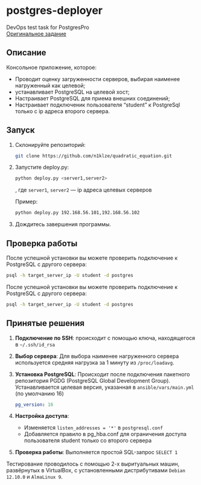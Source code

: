 # postgres-deployer
DevOps test task for PostgresPro  
[Оригинальное задание](https://sblnk.ru/cbf05a45e411)
## Описание
Консольное приложение, которое:
* Проводит оценку загруженности серверов, выбирая наименее нагруженный как целевой;
* устанавливает PostgreSQL на целевой хост;
* Настраивает PostgreSQL для приема внешних соединений;
* Настраивает подключеник пользователя “student” к PostgreSql только с ip адреса второго сервера.
## Запуск
1. Склонируйте репозиторий:
   ```bash
   git clone https://github.com/n1klze/quadratic_equation.git
   ```
2. Запустите deploy.py:
   ```bash
   python deploy.py <server1,server2>
   ```
   , где `server1`, `server2` — ip адреса целевых серверов
   
   Пример:
   ```bash
   python deploy.py 192.168.56.101,192.168.56.102
   ```
4. Дождитесь завершения программы.
## Проверка работы
После успешной установки вы можете проверить подключение к PostgreSQL с другого сервера:
```bash
psql -h target_server_ip -U student -d postgres
```
После успешной установки вы можете проверить подключение к PostgreSQL с другого сервера:
```bash
psql -h target_server_ip -U student -d postgres
```

## Принятые решения
1. **Подключение по SSH**: происходит с помощью ключа, находящегося в `~/.ssh/id_rsa`

2. **Выбор сервера**: Для выбора наименее нагруженного сервера используется средняя нагрузка за 1 минуту из `/proc/loadavg`.

3. **Установка PostgreSQL**: Происходит после подключения пакетного репозитория PGDG (PostgreSQL Global Development Group). Устанавливается целевая версия, указанная в `ansible/vars/main.yml` (по умолчанию 16)
   ```Yaml
   pg_version: 16
   ```

4. **Настройка доступа**:
   - Изменяется `listen_addresses = '*'` в `postgresql.conf`
   - Добавляется правило в pg_hba.conf для ограничения доступа пользователя student только со второго сервера

5. **Проверка работы**: Выполняется простой SQL-запрос `SELECT 1`

Тестирование проводилось с помощью 2-х выритуальных машин, развёрнутых в VirtualBox, с установленными дистрибутивами `Debian 12.10.0` и `AlmaLinux 9`.
